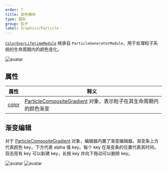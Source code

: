 ```yaml
---
order: 7
title: 颜色模块
type: 图形
group: 粒子
label: Graphics/Particle
---
```


[`ColorOverLifetimeModule`](${api}core/ColorOverLifetimeModule) 继承自 `ParticleGeneratorModule`，用于处理粒子系统的生命周期内的颜色变化。

![avatar](https://mdn.alipayobjects.com/huamei_qbugvr/afts/img/A*8jjgTK0-EWMAAAAAAAAAAAAADtKFAQ/original)

## 属性

| 属性                                              | 释义                                                                                                     |
| ------------------------------------------------- | -------------------------------------------------------------------------------------------------------- |
| [color](${api}core/ColorOverLifetimeModule#color) | [ParticleCompositeGradient](${api}core/ParticleCompositeGradient) 对象，表示粒子在其生命周期内的颜色渐变 |

## 渐变编辑

对于 [ParticleCompositeGradient](${api}core/ParticleCompositeGradient) 对象，编辑器内置了渐变编辑器。渐变条上方代表颜色 key，下方代表 alpha 值 key。每个 key 在渐变条的位置代表其时间。双击现有 key 可以新建 key，长按 key 并向下拖动可以删除 key。

![avatar](https://mdn.alipayobjects.com/huamei_qbugvr/afts/img/A*BW3dQb--WXAAAAAAAAAAAAAADtKFAQ/original) ![avatar](https://mdn.alipayobjects.com/huamei_qbugvr/afts/img/A*NHL9RKwOFTIAAAAAAAAAAAAADtKFAQ/original)
